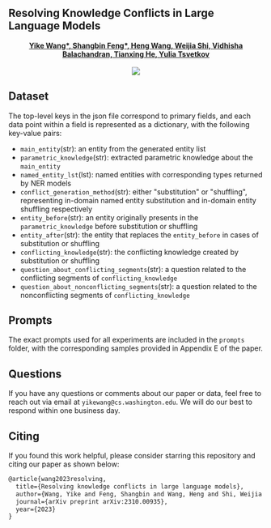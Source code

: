 ## Resolving Knowledge Conflicts in Large Language Models <a href="https://arxiv.org/pdf/2310.00935">

<div align="center">
  <b>Yike Wang*, Shangbin Feng*, Heng Wang, Weijia Shi, Vidhisha Balachandran, Tianxing He, Yulia Tsvetkov</b>
  <br><br>
  <a href="https://arxiv.org/pdf/2310.00935"><img src="https://img.shields.io/badge/Paper-arXiv-orange"></a>
</div>

## Dataset
The top-level keys in the json file correspond to primary fields, and each data point within a field is represented as a dictionary, with the following key-value pairs:
- `main_entity`(str): an entity from the generated entity list
- `parametric_knowledge`(str): extracted parametric knowledge about the `main_entity`
- `named_entity_lst`(lst): named entities with corresponding types returned by NER models
- `conflict_generation_method`(str): either "substitution" or "shuffling", representing in-domain named entity substitution and in-domain entity shuffling respectively
- `entity_before`(str): an entity originally presents in the `parametric_knowledge` before substitution or shuffling
- `entity_after`(str): the entity that replaces the `entity_before` in cases of substitution or shuffling
- `conflicting_knowledge`(str): the conflicting knowledge created by substitution or shuffling
- `question_about_conflicting_segments`(str): a question related to the conflicting segments of `conflicting_knowledge`
- `question_about_nonconflicting_segments`(str): a question related to the nonconflicting segments of `conflicting_knowledge`

## Prompts
The exact prompts used for all experiments are included in the `prompts` folder, with the corresponding samples provided in Appendix E of the paper.

## Questions
If you have any questions or comments about our paper or data, feel free to reach out via email at `yikewang@cs.washington.edu`. We will do our best to respond within one business day.

## Citing
If you found this work helpful, please consider starring this repository and citing our paper as shown below:

```latex
@article{wang2023resolving,
  title={Resolving knowledge conflicts in large language models},
  author={Wang, Yike and Feng, Shangbin and Wang, Heng and Shi, Weijia and Balachandran, Vidhisha and He, Tianxing and Tsvetkov, Yulia},
  journal={arXiv preprint arXiv:2310.00935},
  year={2023}
}
